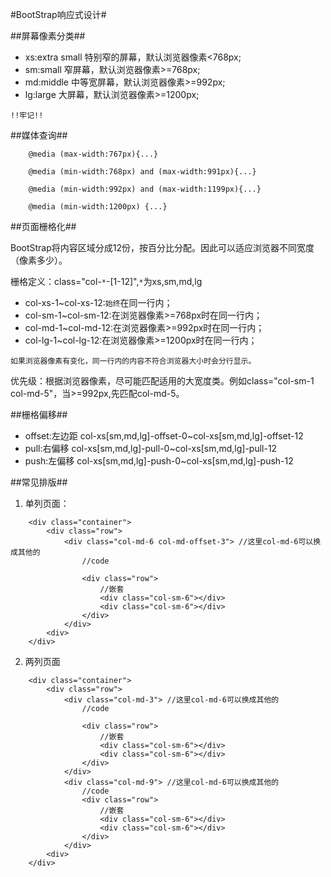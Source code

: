 #BootStrap响应式设计#

##屏幕像素分类##

* xs:extra small 特别窄的屏幕，默认浏览器像素<768px;
* sm:small 窄屏幕，默认浏览器像素>=768px;
* md:middle 中等宽屏幕，默认浏览器像素>=992px;
* lg:large 大屏幕，默认浏览器像素>=1200px; 

`!!牢记!!`

##媒体查询##
```
	@media (max-width:767px){...}

	@media (min-width:768px) and (max-width:991px){...}

	@media (min-width:992px) and (max-width:1199px){...}

	@media (min-width:1200px) {...}

```
##页面栅格化##

BootStrap将内容区域分成12份，按百分比分配。因此可以适应浏览器不同宽度（像素多少）。

栅格定义：class="col-`*`-[1-12]",`*`为xs,sm,md,lg

* col-xs-1~col-xs-12:`始终`在同一行内；
* col-sm-1~col-sm-12:在浏览器像素>=768px时在同一行内；
* col-md-1~col-md-12:在浏览器像素>=992px时在同一行内；
* col-lg-1~col-lg-12:在浏览器像素>=1200px时在同一行内；

`如果浏览器像素有变化，同一行内的内容不符合浏览器大小时会分行显示。`

优先级：根据浏览器像素，尽可能匹配适用的大宽度类。例如class="col-sm-1 col-md-5"，当>=992px,先匹配col-md-5。

##栅格偏移##

* offset:左边距  col-xs[sm,md,lg]-offset-0~col-xs[sm,md,lg]-offset-12
* pull:右偏移  col-xs[sm,md,lg]-pull-0~col-xs[sm,md,lg]-pull-12
* push:左偏移  col-xs[sm,md,lg]-push-0~col-xs[sm,md,lg]-push-12

##常见排版##

1. 单列页面：
```
	<div class="container">
		<div class="row">
			<div class="col-md-6 col-md-offset-3"> //这里col-md-6可以换成其他的
				//code

				<div class="row">
					//嵌套
					<div class="col-sm-6"></div>
					<div class="col-sm-6"></div>
				</div>
			</div>
		<div>
	</div>
```
2. 两列页面
```
	<div class="container">
		<div class="row">
			<div class="col-md-3"> //这里col-md-6可以换成其他的
				//code

				<div class="row">
					//嵌套
					<div class="col-sm-6"></div>
					<div class="col-sm-6"></div>
				</div>
			</div>
			<div class="col-md-9"> //这里col-md-6可以换成其他的
				//code
				<div class="row">
					//嵌套
					<div class="col-sm-6"></div>
					<div class="col-sm-6"></div>
				</div>
			</div>
		<div>
	</div>
```